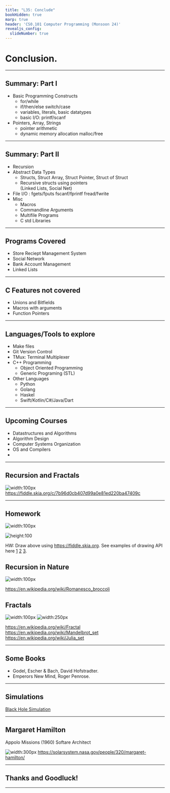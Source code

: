 ```yaml
---
title: "L35: Conclude"
bookHidden: true
marp: true
header: 'CS0.101 Computer Programming (Monsoon 24)'
revealjs_config:
  slideNumber: true
---
```


# Conclusion.
---

## Summary: Part I
- Basic Programming Constructs
  - for/while
  - if/then/else switch/case
  - variables, literals, basic datatypes
  - basic I/O: printf/scanf
- Pointers, Array, Strings
  - pointer arithmetic
  - dynamic memory allocation malloc/free

---
## Summary: Part II
- Recursion
- Abstract Data Types
  - Structs, Struct Array, Struct Pointer, Struct of Struct
  - Recursive structs using pointers     
    (Linked Lists, Social Net)
- File I/O : fgets/fputs fscanf/fprintf fread/fwrite
- Misc
  - Macros
  - Commandline Arguments
  - Multifile Programs
  - C std Libraries 

---
## Programs Covered

- Store Reciept Management System
- Social Network
- Bank Account Management
- Linked Lists

---
## C Features not covered
- Unions and Bitfields
- Macros with arguments
- Function Pointers
---
## Languages/Tools to explore

- Make files
- Git Version Control
- TMux: Terminal Multiplexer
- C++ Programming
  - Object Oriented Programming
  - Generic Programing (STL)
- Other Languages
  - Python
  - Golang
  - Haskel
  - Swift/Kotlin/C\#/Java/Dart

---
## Upcoming Courses
- Datastructures and Algorithms
- Algorithm Design
- Computer Systems Organization
- OS and Compilers
- 

---
## Recursion and Fractals
![width:100px](/images/tree.jpg)   
https://fiddle.skia.org/c/7b96d0cb407d99a0e81ed220ba47409c

---
## Homework
![width:100px](/images/image.png)   

![height:100](/images/image-1.png)  

HW: Draw above using https://fiddle.skia.org. See examples of drawing API here [1](https://fiddle.skia.org/c/@shapes) [2](https://fiddle.skia.org/c/4c2b0b6611518df555b803125db0772f) [3](https://fiddle.skia.org/c/@skcanvas_paint).

## Recursion in Nature

![width:100px](/images/brocolli.png)

https://en.wikipedia.org/wiki/Romanesco_broccoli   

## Fractals

![width:100px](/images/mcmjul1.gif) ![width:250px](/images/madelbrot.jpg)

https://en.wikipedia.org/wiki/Fractal  
https://en.wikipedia.org/wiki/Mandelbrot_set  
https://en.wikipedia.org/wiki/Julia_set  


---
## Some Books 
- Godel, Escher & Bach, David Hofstradter.
- Emperors New Mind, Roger Penrose.

---

## Simulations

[Black Hole Simulation](https://oseiskar.github.io/black-hole/)

---
## Margaret Hamilton

Appolo Missions (1960) Softare Architect

![width:300px](/images/Margaret_Hamilton.jpg)
https://solarsystem.nasa.gov/people/320/margaret-hamilton/

---

## Thanks and Goodluck!

---
